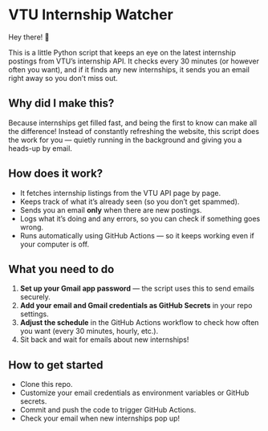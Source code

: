

# VTU Internship Watcher

Hey there! 👋

This is a little Python script that keeps an eye on the latest internship postings from VTU’s internship API. It checks every 30 minutes (or however often you want), and if it finds any new internships, it sends you an email right away so you don’t miss out.

## Why did I make this?

Because internships get filled fast, and being the first to know can make all the difference! Instead of constantly refreshing the website, this script does the work for you — quietly running in the background and giving you a heads-up by email.

## How does it work?

* It fetches internship listings from the VTU API page by page.
* Keeps track of what it’s already seen (so you don’t get spammed).
* Sends you an email **only** when there are new postings.
* Logs what it’s doing and any errors, so you can check if something goes wrong.
* Runs automatically using GitHub Actions — so it keeps working even if your computer is off.

## What you need to do

1. **Set up your Gmail app password** — the script uses this to send emails securely.
2. **Add your email and Gmail credentials as GitHub Secrets** in your repo settings.
3. **Adjust the schedule** in the GitHub Actions workflow to check how often you want (every 30 minutes, hourly, etc.).
4. Sit back and wait for emails about new internships!

## How to get started

* Clone this repo.
* Customize your email credentials as environment variables or GitHub secrets.
* Commit and push the code to trigger GitHub Actions.
* Check your email when new internships pop up!


